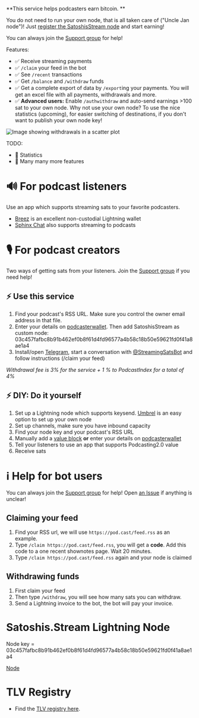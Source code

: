 **This service helps podcasters earn bitcoin. **

You do not need to run your own node, that is all taken care of ("Uncle Jan node")! Just [register the SatoshisStream node](#%EF%B8%8F-use-this-service) and start earning! 

You can always join the [Support group](https://t.me/joinchat/fXmTB7f1e-EyMmRk) for help!

Features:
* ✅ Receive streaming payments
* ✅ `/claim` your feed in the bot
* ✅ See `/recent` transactions
* ✅ Get `/balance` and `/withdraw` funds
* ✅ Get a complete export of data by `/export`ing your payments. You will get an excel file with all payments, withdrawals and more.  
* ✅ **Advanced users:** Enable `/authwithdraw` and auto-send earnings >100 sat to your own node. Why not use your own node? To use the nice statistics (upcoming), for easier switching of destinations, if you don't want to publish your own node key!

![Image showing withdrawals in a scatter plot](https://raw.githubusercontent.com/satoshisstream/satoshis.stream/main/ext/Export.jpg "Export example")

TODO:
* 📝 Statistics
* 📝 Many many more features


# 🔊 For podcast listeners
Use an app which supports streaming sats to your favorite podcasters. 
* [Breez](https://breez.technology/) is an excellent non-custodial Lightning wallet
* [Sphinx Chat](https://sphinx.chat/) also supports streaming to podcasts

# 🎙 For podcast creators
Two ways of getting sats from your listeners. Join the [Support group](https://t.me/joinchat/fXmTB7f1e-EyMmRk) if you need   help!

## ⚡️ Use this service
1. Find your podcast's RSS URL. Make sure you control the owner email address in that file.
2. Enter your details on [podcasterwallet](https://podcasterwallet.com/). Then add SatoshisStream as custom node:  03c457fafbc8b91b462ef0b8f61d4fd96577a4b58c18b50e59621fd0f41a8ae1a4
3. Install/open [Telegram](https://t.me/satoshisstreambot), start a conversation with [@StreamingSatsBot](https://t.me/satoshisstreambot) and follow instructions (/claim your feed)

_Withdrawal fee is 3% for the service + 1 % to PodcastIndex for a total of 4%_

## ⚡️ DIY: Do it yourself
1. Set up a Lightning node which supports keysend. [Umbrel](https://getumbrel.com/) is an easy option to set up your own node
2. Set up channels, make sure you have inbound capacity
3. Find your node key and your podcast's RSS URL
4. Manually add a [value block](https://github.com/Podcastindex-org/podcast-namespace/blob/main/value/value.md) **or** enter your details on [podcasterwallet](https://podcasterwallet.com/)
5. Tell your listeners to use an app that supports Podcasting2.0 value
6. Receive sats

# ℹ️ Help for bot users
You can always join the [Support group](https://t.me/joinchat/fXmTB7f1e-EyMmRk) for help! Open [an Issue](https://github.com/satoshisstream/satoshis.stream/issues) if anything is unclear!

## Claiming your feed
1. Find your RSS url, we will use `https://pod.cast/feed.rss` as an example.
2. Type `/claim https://pod.cast/feed.rss`, you will get a **code**. Add this code to a one recent shownotes page. Wait 20 minutes.
3. Type `/claim https://pod.cast/feed.rss` again and your node is claimed

## Withdrawing funds
1. First claim your feed
2. Then type `/withdraw`, you will see how many sats you can withdraw.
3. Send a Lightning invoice to the bot, the bot will pay your invoice.

# Satoshis.Stream Lightning Node
Node key = 03c457fafbc8b91b462ef0b8f61d4fd96577a4b58c18b50e59621fd0f41a8ae1a4

[Node](https://1ml.com/node/03c457fafbc8b91b462ef0b8f61d4fd96577a4b58c18b50e59621fd0f41a8ae1a4)

# TLV Registry
* Find the [TLV registry here](/TLV_registry.html).
